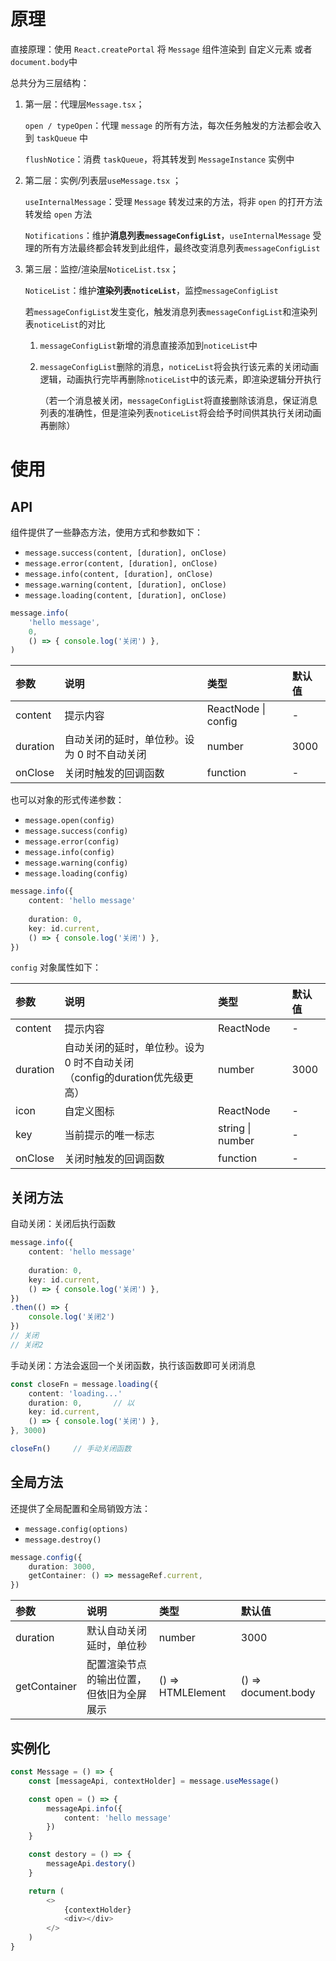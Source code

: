 # 原理

直接原理：使用 `React.createPortal` 将 `Message` 组件渲染到 自定义元素 或者 `document.body`中

总共分为三层结构：

1. 第一层：代理层`Message.tsx`；

   `open / typeOpen`：代理 `message` 的所有方法，每次任务触发的方法都会收入到 `taskQueue` 中

   `flushNotice`：消费 `taskQueue`，将其转发到 `MessageInstance` 实例中

2. 第二层：实例/列表层`useMessage.tsx` ；

   `useInternalMessage`：受理 `Message` 转发过来的方法，将非 `open` 的打开方法转发给 `open` 方法

   `Notifications`：维护**消息列表`messageConfigList`**，`useInternalMessage` 受理的所有方法最终都会转发到此组件，最终改变消息列表`messageConfigList`

3. 第三层：监控/渲染层`NoticeList.tsx`；

   `NoticeList`：维护**渲染列表`noticeList`**，监控`messageConfigList`

   若`messageConfigList`发生变化，触发消息列表`messageConfigList`和渲染列表`noticeList`的对比

   1. `messageConfigList`新增的消息直接添加到`noticeList`中

   2. `messageConfigList`删除的消息，`noticeList`将会执行该元素的关闭动画逻辑，动画执行完毕再删除`noticeList`中的该元素，即渲染逻辑分开执行

      （若一个消息被关闭，`messageConfigList`将直接删除该消息，保证消息列表的准确性，但是渲染列表`noticeList`将会给予时间供其执行关闭动画再删除）



# 使用

## API

组件提供了一些静态方法，使用方式和参数如下：

- `message.success(content, [duration], onClose)`
- `message.error(content, [duration], onClose)`
- `message.info(content, [duration], onClose)`
- `message.warning(content, [duration], onClose)`
- `message.loading(content, [duration], onClose)`

```typescript
message.info(
    'hello message',
    0,
    () => { console.log('关闭') },
)
```

| 参数     | 说明                                        | 类型                | 默认值 |
| :------- | :------------------------------------------ | :------------------ | :----- |
| content  | 提示内容                                    | ReactNode \| config | -      |
| duration | 自动关闭的延时，单位秒。设为 0 时不自动关闭 | number              | 3000   |
| onClose  | 关闭时触发的回调函数                        | function            | -      |

也可以对象的形式传递参数：

- `message.open(config)`
- `message.success(config)`
- `message.error(config)`
- `message.info(config)`
- `message.warning(config)`
- `message.loading(config)`

```typescript
message.info({
    content: 'hello message'
    
    duration: 0,
    key: id.current,
    () => { console.log('关闭') },
})
```

`config` 对象属性如下：

| 参数     | 说明                                                         | 类型             | 默认值 |
| :------- | :----------------------------------------------------------- | :--------------- | :----- |
| content  | 提示内容                                                     | ReactNode        | -      |
| duration | 自动关闭的延时，单位秒。设为 0 时不自动关闭<br />（config的duration优先级更高） | number           | 3000   |
| icon     | 自定义图标                                                   | ReactNode        | -      |
| key      | 当前提示的唯一标志                                           | string \| number | -      |
| onClose  | 关闭时触发的回调函数                                         | function         | -      |



## 关闭方法

自动关闭：关闭后执行函数

```typescript
message.info({
    content: 'hello message'
    
    duration: 0,
    key: id.current,
    () => { console.log('关闭') },
})
.then(() => {
    console.log('关闭2')
})
// 关闭
// 关闭2
```

手动关闭：方法会返回一个关闭函数，执行该函数即可关闭消息

```typescript
const closeFn = message.loading({
    content: 'loading...'
    duration: 0,       // 以
    key: id.current,
    () => { console.log('关闭') },
}, 3000)

closeFn()     // 手动关闭函数
```



## 全局方法

还提供了全局配置和全局销毁方法：

- `message.config(options)`
- `message.destroy()`

```typescript
message.config({
    duration: 3000,
    getContainer: () => messageRef.current,
})
```

| 参数         | 说明                                     | 类型              | 默认值              |
| :----------- | :--------------------------------------- | :---------------- | :------------------ |
| duration     | 默认自动关闭延时，单位秒                 | number            | 3000                |
| getContainer | 配置渲染节点的输出位置，但依旧为全屏展示 | () => HTMLElement | () => document.body |



## 实例化

```typescript
const Message = () => {
    const [messageApi, contextHolder] = message.useMessage()

    const open = () => {
        messageApi.info({
            content: 'hello message'
        })
    }

    const destory = () => {
        messageApi.destory()
    }

    return (
        <>
            {contextHolder}
            <div></div>
        </>
    )
}
```


